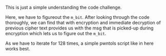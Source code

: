 This is just a simple understanding the code challenge.

Here, we have to figureout the `m_bit`. After looking through the code thoroughly, we can find that with encryption and immediate decryption of previous cipher text provides us with the msg that is picked-up during encryption which lets us to figure out the `m_bit`.

As we have to iterate for 128 times, a simple pwntols script like in here works best.
